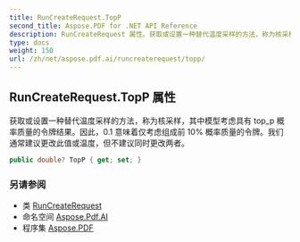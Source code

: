 ```yaml
---
title: RunCreateRequest.TopP
second_title: Aspose.PDF for .NET API Reference
description: RunCreateRequest 属性。获取或设置一种替代温度采样的方法，称为核采样，其中模型考虑具有 top_p 概率质量的令牌结果。因此，0.1 意味着仅考虑组成前 10% 概率质量的令牌。我们通常建议更改此值或温度，但不建议同时更改两者。
type: docs
weight: 150
url: /zh/net/aspose.pdf.ai/runcreaterequest/topp/
---
```

## RunCreateRequest.TopP 属性

获取或设置一种替代温度采样的方法，称为核采样，其中模型考虑具有 top_p 概率质量的令牌结果。因此，0.1 意味着仅考虑组成前 10% 概率质量的令牌。我们通常建议更改此值或温度，但不建议同时更改两者。

```csharp
public double? TopP { get; set; }
```

### 另请参阅

* 类 [RunCreateRequest](../)
* 命名空间 [Aspose.Pdf.AI](../../../aspose.pdf.ai/)
* 程序集 [Aspose.PDF](../../../)